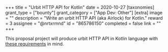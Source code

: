 +++
title = "Urbit HTTP API for Kotlin"
date = 2020-10-27
[taxonomies]
grant_type = ["bounty"]
grant_category = ["App Dev: Other"]
[extra]
image = ""
description = "Write an urbit HTTP API (aka Airlock) for Kotlin."
reward = 3
assignee = "@nrtxrmnd"
id = "865786150"
completed = false
link = ""
+++

This proposal project will produce urbit HTTP API in Kotlin language with [these requirements](https://docs.google.com/document/d/1no5oos_NE8LrUWz7iG9SKZMTIzruZVevZQ75nD5OHmI/edit) in mind.

    